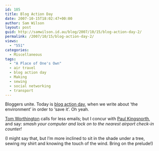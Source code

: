 ```yaml
---
id: 185
title: Blog Action Day
date: 2007-10-15T18:02:47+00:00
author: Sam Wilson
layout: post
guid: http://samwilson.id.au/blog/2007/10/15/blog-action-day-2/
permalink: /2007/10/15/blog-action-day-2/
views:
  - "551"
categories:
  - Miscellaneous
tags:
  - "A Place of One's Own"
  - air travel
  - blog action day
  - Making
  - sewing
  - social networking
  - transport
---
```

Bloggers unite. Today is [blog action day](http://blog.blogactionday.com), when we write about &#8216;the environment&#8217; in order to &#8216;save it&#8217;. Oh yeah.

[Tom Worthington](http://www.tomw.net.au/blog/2007/10/one-gram-per-message-program.html) calls for less emails; but I concur with [Paul Kingsnorth](http://www.paulkingsnorth.net/2007/10/in-any-given-week-many-things-happen.html), and say: _smash your computer and lock on to the nearest airport check-in counter!_

(I might say that, but I&#8217;m more inclined to sit in the shade under a tree, sewing my shirt and knowing the touch of the wind. Bring on the prelude!)